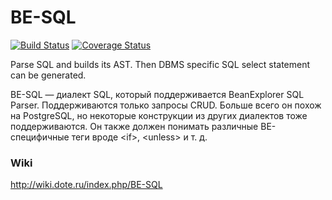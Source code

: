 # BE-SQL

[![Build Status](https://travis-ci.org/DevelopmentOnTheEdge/be-sql.svg?branch=master)](https://travis-ci.org/DevelopmentOnTheEdge/be5) [![Coverage Status](https://coveralls.io/repos/github/DevelopmentOnTheEdge/be-sql/badge.svg?branch=master)](https://coveralls.io/github/DevelopmentOnTheEdge/be-sql?branch=master)

Parse SQL and builds its AST.
Then DBMS specific SQL select statement can be generated.

BE-SQL — диалект SQL, который поддерживается BeanExplorer SQL Parser. 
Поддерживаются только запросы CRUD. 
Больше всего он похож на PostgreSQL, но некоторые конструкции из других диалектов тоже поддерживаются. 
Он также должен понимать различные BE-специфичные теги вроде &lt;if&gt;, &lt;unless&gt; и т. д. 

### Wiki
http://wiki.dote.ru/index.php/BE-SQL

